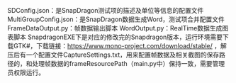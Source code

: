 SDConfig.json：是SnapDragon测试项的描述及单位等信息的配置文件
MultiGroupConfig.json：是SnapDragon数据生成Word，测试项合并配置文件
FrameDataOutput.py：帧数据输出脚本
WordOutput.py：RealTime数据生成图表脚本
SnapdragonEXE下是对应的修改完的Snapdragon版本，运行环境需要下载GTK#，下载链接：https://www.mono-project.com/download/stable/ ，解压后有一个配置文件CaptureSettings.txt，用来配置帧数据及相关截图的保存路径的，和处理帧数据的frameResourcePath（main.py中）保持一致，需要管理员权限运行。
